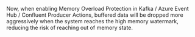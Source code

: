 Now, when enabling Memory Overload Protection in Kafka / Azure Event Hub / Confluent Producer Actions, buffered data will be dropped more aggressively when the system reaches the high memory watermark, reducing the risk of reaching out of memory state.

